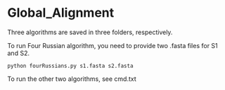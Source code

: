 # Global_Alignment

Three algorithms are saved in three folders, respectively.

To run Four Russian algorithm, you need to provide two .fasta files for S1 and S2.

`python fourRussians.py s1.fasta s2.fasta`


To run the other two algorithms, see cmd.txt

